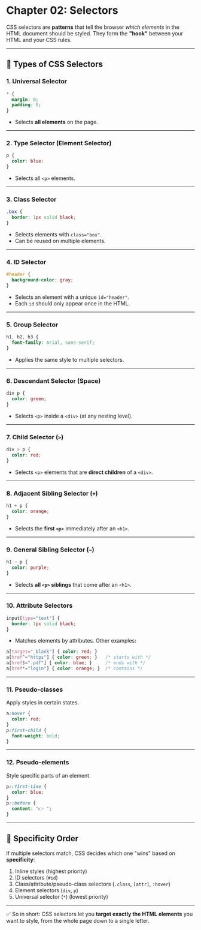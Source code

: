 # Chapter 02: Selectors

CSS selectors are **patterns** that tell the browser *which elements* in the HTML document should be styled. They form the **"hook"** between your HTML and your CSS rules.

---

## 🔑 Types of CSS Selectors

### 1. **Universal Selector**

```css
* {
  margin: 0;
  padding: 0;
}
```

* Selects **all elements** on the page.

---

### 2. **Type Selector (Element Selector)**

```css
p {
  color: blue;
}
```

* Selects all `<p>` elements.

---

### 3. **Class Selector**

```css
.box {
  border: 1px solid black;
}
```

* Selects elements with `class="box"`.
* Can be reused on multiple elements.

---

### 4. **ID Selector**

```css
#header {
  background-color: gray;
}
```

* Selects an element with a unique `id="header"`.
* Each `id` should only appear once in the HTML.

---

### 5. **Group Selector**

```css
h1, h2, h3 {
  font-family: Arial, sans-serif;
}
```

* Applies the same style to multiple selectors.

---

### 6. **Descendant Selector (Space)**

```css
div p {
  color: green;
}
```

* Selects `<p>` inside a `<div>` (at any nesting level).

---

### 7. **Child Selector (`>`)**

```css
div > p {
  color: red;
}
```

* Selects `<p>` elements that are **direct children** of a `<div>`.

---

### 8. **Adjacent Sibling Selector (`+`)**

```css
h1 + p {
  color: orange;
}
```

* Selects the **first `<p>`** immediately after an `<h1>`.

---

### 9. **General Sibling Selector (`~`)**

```css
h1 ~ p {
  color: purple;
}
```

* Selects **all `<p>` siblings** that come after an `<h1>`.

---

### 10. **Attribute Selectors**

```css
input[type="text"] {
  border: 1px solid black;
}
```

* Matches elements by attributes.
  Other examples:

```css
a[target="_blank"] { color: red; }
a[href^="https"] { color: green; }   /* starts with */
a[href$=".pdf"] { color: blue; }     /* ends with */
a[href*="login"] { color: orange; }  /* contains */
```

---

### 11. **Pseudo-classes**

Apply styles in certain states.

```css
a:hover {
  color: red;
}
p:first-child {
  font-weight: bold;
}
```

---

### 12. **Pseudo-elements**

Style specific parts of an element.

```css
p::first-line {
  color: blue;
}
p::before {
  content: "👉 ";
}
```

---

## 📌 Specificity Order

If multiple selectors match, CSS decides which one "wins" based on **specificity**:

1. Inline styles (highest priority)
2. ID selectors (`#id`)
3. Class/attribute/pseudo-class selectors (`.class`, `[attr]`, `:hover`)
4. Element selectors (`div`, `p`)
5. Universal selector (`*`) (lowest priority)

---

✅ So in short:
CSS selectors let you **target exactly the HTML elements** you want to style, from the whole page down to a single letter.